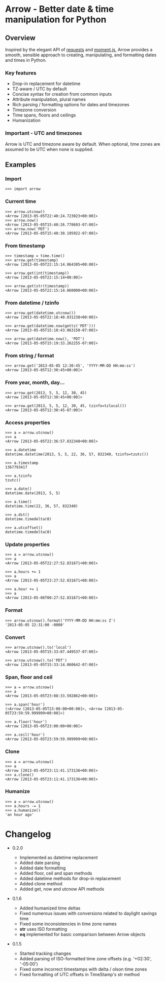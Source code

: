 # Arrow - Better date & time manipulation for Python

## Overview

Inspired by the elegant API of [requests](https://github.com/kennethreitz/requests) and [moment.js](https://github.com/timrwood/moment/), Arrow provides a smooth, sensible approach to creating, manipulating, and formatting dates and times in Python.

### Key features

* Drop-in replacement for datetime
* TZ-aware / UTC by default
* Concise syntax for creation from common inputs
* Attribute manipulation, plural names
* Rich parsing / formatting options for dates and timezones
* Timezone conversion
* Time spans, floors and ceilings
* Humanization

### Important - UTC and timezones

Arrow is UTC and timezone aware by default.  When optional, time zones are assumed to be UTC when none is supplied.

## Examples

### Import

    >>> import arrow

### Current time

    >>> arrow.utcnow()
    <Arrow [2013-05-05T22:40:24.723023+00:00]>
    >>> arrow.now()
    <Arrow [2013-05-05T15:40:26.778693-07:00]>
    >>> arrow.now('PDT')
    <Arrow [2013-05-05T15:40:30.195922-07:00]>

### From timestamp

    >>> timestamp = time.time()
    >>> arrow.get(timestamp)
    <Arrow [2013-05-05T22:15:14.864305+00:00]>

    >>> arrow.get(int(timestamp))
    <Arrow [2013-05-05T22:15:14+00:00]>

    >>> arrow.get(str(timestamp))
    <Arrow [2013-05-05T22:15:14.860000+00:00]>

### From datetime / tzinfo

    >>> arrow.get(datetime.utcnow())
    <Arrow [2013-05-05T22:18:40.031238+00:00]>

    >>> arrow.get(datetime.now(gettz('PDT')))
    <Arrow [2013-05-05T15:18:43.063150-07:00]>

    >>> arrow.get(datetime.now(), 'PDT')
    <Arrow [2013-05-05T15:19:33.262255-07:00]>

### From string / format

    >>> arrow.get('2013-05-05 12:30:45', 'YYYY-MM-DD HH:mm:ss')
    <Arrow [2013-05-05T12:30:45+00:00]>

### From year, month, day...

    >>> arrow.get(2013, 5, 5, 12, 30, 45)
    <Arrow [2013-05-05T12:30:45+00:00]>

    >>> arrow.get(2013, 5, 5, 12, 30, 45, tzinfo=tzlocal())
    <Arrow [2013-05-05T12:30:45-07:00]>

### Access properties

    >>> a = arrow.utcnow()
    >>> a
    <Arrow [2013-05-05T22:36:57.832340+00:00]>

    >>> a.datetime
    datetime.datetime(2013, 5, 5, 22, 36, 57, 832340, tzinfo=tzutc())

    >>> a.timestamp
    1367793417

    >>> a.tzinfo
    tzutc()

    >>> a.date()
    datetime.date(2013, 5, 5)

    >>> a.time()
    datetime.time(22, 36, 57, 832340)

    >>> a.dst()
    datetime.timedelta(0)

    >>> a.utcoffset()
    datetime.timedelta(0)

### Update properties

    >>> a = arrow.utcnow()
    >>> a
    <Arrow [2013-05-05T22:27:52.831671+00:00]>

    >>> a.hours += 1
    >>> a
    <Arrow [2013-05-05T23:27:52.831671+00:00]>

    >>> a.hour += 1
    >>> a
    <Arrow [2013-05-06T00:27:52.831671+00:00]>

### Format

    >>> arrow.utcnow().format('YYYY-MM-DD HH:mm:ss Z')
    '2013-05-05 22:31:00 -0000'

### Convert

    >>> arrow.utcnow().to('local')
    <Arrow [2013-05-05T15:33:07.449537-07:00]>

    >>> arrow.utcnow().to('PDT')
    <Arrow [2013-05-05T15:33:14.060642-07:00]>

### Span, floor and ceil

    >>> a = arrow.utcnow()
    >>> a
    <Arrow [2013-05-05T23:08:33.592862+00:00]>

    >>> a.span('hour')
    (<Arrow [2013-05-05T23:00:00+00:00]>, <Arrow [2013-05-05T23:59:59.999999+00:00]>)

    >>> a.floor('hour')
    <Arrow [2013-05-05T23:00:00+00:00]>

    >>> a.ceil('hour')
    <Arrow [2013-05-05T23:59:59.999999+00:00]>

### Clone

    >>> a = arrow.utcnow()
    >>> a
    <Arrow [2013-05-05T23:11:41.173136+00:00]>
    >>> a.clone()
    <Arrow [2013-05-05T23:11:41.173136+00:00]>

### Humanize

    >>> a = arrow.utcnow()
    >>> a.hours -= 1
    >>> a.humanize()
    'an hour ago'

Changelog
=========

* 0.2.0
  * Implemented as datetime replacement
  * Added date parsing
  * Added date formatting
  * Added floor, ceil and span methods
  * Added datetime methods for drop-in replacement
  * Added clone method
  * Added get, now and utcnow API methods

* 0.1.6
  * Added humanized time deltas
  * Fixed numerous issues with conversions related to daylight savings time
  * Fixed some inconsistencies in time zone names
  * __str__ uses ISO formatting
  * __eq__ implemented for basic comparison between Arrow objects

* 0.1.5

  * Started tracking changes
  * Added parsing of ISO-formatted time zone offsets (e.g. '+02:30', '-05:00')
  * Fixed some incorrect timestamps with delta / olson time zones
  * Fixed formatting of UTC offsets in TimeStamp's str method
